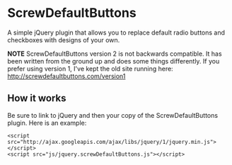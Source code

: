 # ScrewDefaultButtons
A simple jQuery plugin that allows you to replace default radio buttons and checkboxes with designs of your own.

**NOTE** ScrewDefaultButtons version 2 is not backwards compatible. It has been written from the ground up and does some things differently. If you prefer using version 1, I've kept the old site running here: http://screwdefaultbuttons.com/version1

## How it works
Be sure to link to jQuery and then your copy of the ScrewDefaultButtons plugin. Here is an example:

	<script src="http://ajax.googleapis.com/ajax/libs/jquery/1/jquery.min.js"></script>
	<script src="js/jquery.screwDefaultButtons.js"></script>